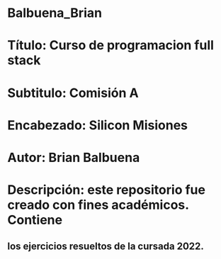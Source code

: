 # Balbuena_Brian
# Título: Curso de programacion full stack
# Subtitulo: Comisión A 
# Encabezado: Silicon Misiones 
# Autor: Brian Balbuena
# Descripción: este repositorio fue creado con fines académicos. Contiene
## los ejercicios resueltos de la cursada 2022.
